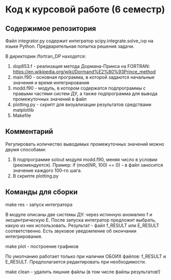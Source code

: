 # Код к курсовой работе (6 семестр)
## Содержимое репозитория
Файл integrator.py содержит интегратор scipy.integrate.solve_ivp на языке Python. Предварительная попытка решения задачи.

В директории /fortran_DP находятся:
1. dop853.f - реализация метода Дормана-Принса на FORTRAN: https://en.wikipedia.org/wiki/Dormand%E2%80%93Prince_method
2. main.f90 - основная программа, в которой задаются начальные значения и время интегрирования
3. modd.f90 - модуль, в котором содержатся подпрограммы с правыми частями систем ДУ, а также подпрограмма для вывода промежуточных значений в файл
4. plotting.py - скрипт для визуализации результатов средствами matplotlib
5. Makefile

## Комментарий
Регулировать количество выводимых промежуточных значений можно двумя способами:
1. В подпрограмме solout модуля modd.f90, меняя число в условии (рекомендуется). Пример: if (mod(NR, 100) == 0) - в файл заносится значение каждого 100-го шага.
2. В скрипте plotting.py

## Команды для сборки
make res - запуск интегратора

В модуле описаны две системы ДУ: через истинную аномалию f и эксцентрическую E. После запуска интегратор предложит выбрать, какую из них использовать. Результат - файл f_RESULT или E_RESULT соответственно. Есть звуковое уведомление об окончании интегрирования.

make plot - построение графиков

По умолчанию работает только при наличии ОБОИХ файлов: f_RESULT и E_RESULT. Предполагается редактировать при необходимости.

make clean - удалить лишние файлы (в том числе файлы результатов!)

